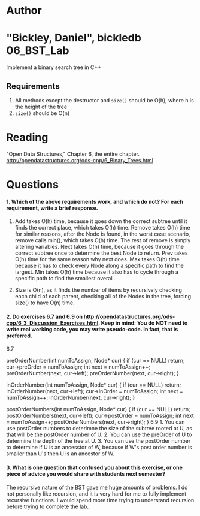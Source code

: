 Author
==========
"Bickley, Daniel", bickledb
06_BST_Lab
==============

Implement a binary search tree in C++

Requirements
------------

1. All methods except the destructor and `size()` should be O(h), where h is the height of the tree
2. `size()` should be O(n)

Reading
=======
"Open Data Structures," Chapter 6, the entire chapter. http://opendatastructures.org/ods-cpp/6_Binary_Trees.html

Questions
=========

#### 1. Which of the above requirements work, and which do not? For each requirement, write a brief response.


1. Add takes O(h) time, because it goes down the correct subtree until it finds the correct place, which takes O(h) time.
	Remove takes O(h) time for similar reasons, after the Node is found, in the worst case scenario, remove calls min(), which takes O(h) time. The rest of remove is simply altering variables.
	Next takes O(h) time, because it goes through the correct subtree once to determine the best Node to return.
	Prev takes  O(h) time for the same reason why next does.
	Max takes O(h) time because it has to check every Node along a specific path to find the largest.
	Min takes O(h) time because it also has to cycle through a specific path to find the smallest overall.

2. Size is O(n), as it finds the number of items by recursively checking each child of each parent, checking all of the Nodes in the tree, forcing size() to have O(n) time.

#### 2. Do exercises 6.7 and 6.9 on http://opendatastructures.org/ods-cpp/6_3_Discussion_Exercises.html. Keep in mind: You do NOT need to write real working code, you may write pseudo-code. In fact, that is preferred.

6.7 

preOrderNumber(int numToAssign, Node* cur) {
	if (cur == NULL)
	  return;
	cur->preOrder = numToAssign;
	int next = numToAssign++;
	preOrderNumber(next, cur->left);
	preOrderNumber(next, cur->right);
}

inOrderNumber(int numToAssign, Node* cur) {
	if (cur == NULL)
	  return;
	inOrderNumber(next, cur->left);
	cur->inOrder = numToAssign;
	int next = numToAssign++;
	inOrderNumber(next, cur->right);
}

postOrderNumbers(int numToAssign, Node* cur) {
	if (cur == NULL)
	  return;
	postOrderNumbers(next, cur->left);
	cur->postOrder = numToAssign;
	int next = numToAssign++;
	postOrderNumbers(next, cur->right);
}
6.9
	1. You can use postOrder numbers to deterimne the size of the subtree rooted at U, as that will be the postOrder number of U.
	2. You can use the preOrder of U to determine the depth of the tree at U.
	3.  You can use the postOrder number to determine if U is an ancesstor of W, because if W's post order number is smaller than U's then U is an ancestor of W.


#### 3. What is one question that confused you about this exercise, or one piece of advice you would share with students next semester?

The recursive nature of the BST gave me huge amounts of problems. I do not personally like recursion, and it is very hard for me to fully implement 
recursive functions. I would spend more time trying to understand recursion before trying to complete the lab.

